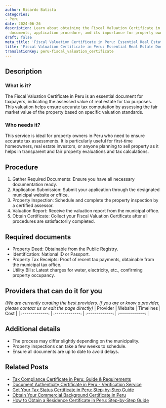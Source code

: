 ```yaml
---
author: Ricardo Batista
categories:
- Peru
date: 2024-06-26
description: Learn about obtaining the Fiscal Valuation Certificate in Peru, required
  documents, application procedure, and its importance for property owners.
draft: false
meta_title: 'Fiscal Valuation Certificate in Peru: Essential Real Estate Document'
title: 'Fiscal Valuation Certificate in Peru: Essential Real Estate Document'
translationKey: peru-fiscal_valuation_certificate
---
```



## Description
### What is it?
The Fiscal Valuation Certificate in Peru is an essential document for taxpayers, indicating the assessed value of real estate for tax purposes. This valuation helps ensure accurate tax computation by assessing the fair market value of the property based on specific valuation standards.

### Who needs it?
This service is ideal for property owners in Peru who need to ensure accurate tax assessments. It is particularly useful for first-time homeowners, real estate investors, or anyone planning to sell property as it helps in transparent and fair property evaluations and tax calculations.

## Procedure

1. Gather Required Documents: Ensure you have all necessary documentation ready.
2. Application Submission: Submit your application through the designated municipal website or office.
3. Property Inspection: Schedule and complete the property inspection by a certified assessor.
4. Valuation Report: Receive the valuation report from the municipal office.
5. Obtain Certificate: Collect your Fiscal Valuation Certificate after all procedures are satisfactorily completed.


## Required documents

- Property Deed: Obtainable from the Public Registry.
- Identification: National ID or Passport.
- Property Tax Receipts: Proof of recent tax payments, obtainable from the municipal tax office.
- Utility Bills: Latest charges for water, electricity, etc., confirming property occupancy.


## Providers that can do it for you
_(We are currently curating the best providers. If you are or know a provider, please contact us or edit the page directly)_
| Provider        |     Website     |     Timelines    |       Cost      |
| :-------------: | :-------------: |  :-------------: | :-------------: |

## Additional details

- The process may differ slightly depending on the municipality.
- Property inspections can take a few weeks to schedule.
- Ensure all documents are up to date to avoid delays.




## Related Posts

- [Tax Compliance Certificate in Peru: Guide & Requirements](https://tramitit.com/guides/peru/tax_compliance_certificate/)
- [Document Authenticity Certificate in Peru - Verification Service](https://tramitit.com/guides/peru/document_authenticity_certificate/)
- [Get Your Tax Status Certificate in Peru: Step-by-Step Guide](https://tramitit.com/guides/peru/tax_status_certificate/)
- [Obtain Your Commercial Background Certificate in Peru](https://tramitit.com/guides/peru/commercial_background_certificate/)
- [How to Obtain a Residence Certificate in Peru: Step-by-Step Guide](https://tramitit.com/guides/peru/residence_certificate/)